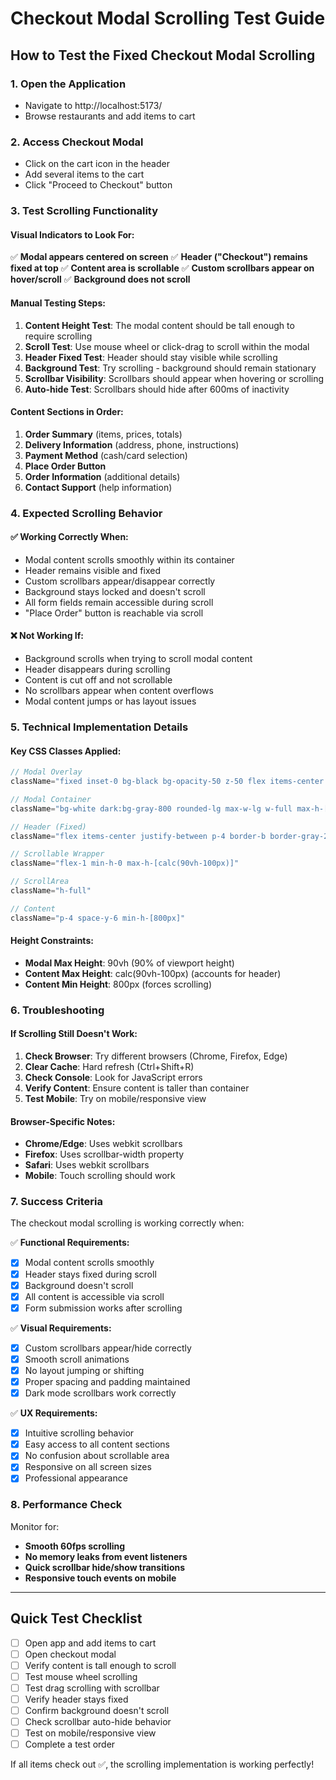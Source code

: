 # Checkout Modal Scrolling Test Guide

## How to Test the Fixed Checkout Modal Scrolling

### 1. Open the Application
- Navigate to http://localhost:5173/
- Browse restaurants and add items to cart

### 2. Access Checkout Modal
- Click on the cart icon in the header
- Add several items to the cart
- Click "Proceed to Checkout" button

### 3. Test Scrolling Functionality

#### Visual Indicators to Look For:
✅ **Modal appears centered on screen**
✅ **Header ("Checkout") remains fixed at top**
✅ **Content area is scrollable**
✅ **Custom scrollbars appear on hover/scroll**
✅ **Background does not scroll**

#### Manual Testing Steps:
1. **Content Height Test**: The modal content should be tall enough to require scrolling
2. **Scroll Test**: Use mouse wheel or click-drag to scroll within the modal
3. **Header Fixed Test**: Header should stay visible while scrolling
4. **Background Test**: Try scrolling - background should remain stationary
5. **Scrollbar Visibility**: Scrollbars should appear when hovering or scrolling
6. **Auto-hide Test**: Scrollbars should hide after 600ms of inactivity

#### Content Sections in Order:
1. **Order Summary** (items, prices, totals)
2. **Delivery Information** (address, phone, instructions)
3. **Payment Method** (cash/card selection)
4. **Place Order Button**
5. **Order Information** (additional details)
6. **Contact Support** (help information)

### 4. Expected Scrolling Behavior

#### ✅ **Working Correctly When:**
- Modal content scrolls smoothly within its container
- Header remains visible and fixed
- Custom scrollbars appear/disappear correctly
- Background stays locked and doesn't scroll
- All form fields remain accessible during scroll
- "Place Order" button is reachable via scroll

#### ❌ **Not Working If:**
- Background scrolls when trying to scroll modal content
- Header disappears during scrolling
- Content is cut off and not scrollable
- No scrollbars appear when content overflows
- Modal content jumps or has layout issues

### 5. Technical Implementation Details

#### Key CSS Classes Applied:
```jsx
// Modal Overlay
className="fixed inset-0 bg-black bg-opacity-50 z-50 flex items-center justify-center p-4"

// Modal Container  
className="bg-white dark:bg-gray-800 rounded-lg max-w-lg w-full max-h-[90vh] flex flex-col"

// Header (Fixed)
className="flex items-center justify-between p-4 border-b border-gray-200 dark:border-gray-700 flex-shrink-0"

// Scrollable Wrapper
className="flex-1 min-h-0 max-h-[calc(90vh-100px)]"

// ScrollArea
className="h-full"

// Content
className="p-4 space-y-6 min-h-[800px]"
```

#### Height Constraints:
- **Modal Max Height**: 90vh (90% of viewport height)
- **Content Max Height**: calc(90vh-100px) (accounts for header)
- **Content Min Height**: 800px (forces scrolling)

### 6. Troubleshooting

#### If Scrolling Still Doesn't Work:
1. **Check Browser**: Try different browsers (Chrome, Firefox, Edge)
2. **Clear Cache**: Hard refresh (Ctrl+Shift+R)
3. **Check Console**: Look for JavaScript errors
4. **Verify Content**: Ensure content is taller than container
5. **Test Mobile**: Try on mobile/responsive view

#### Browser-Specific Notes:
- **Chrome/Edge**: Uses webkit scrollbars
- **Firefox**: Uses scrollbar-width property  
- **Safari**: Uses webkit scrollbars
- **Mobile**: Touch scrolling should work

### 7. Success Criteria

The checkout modal scrolling is working correctly when:

✅ **Functional Requirements:**
- [x] Modal content scrolls smoothly
- [x] Header stays fixed during scroll
- [x] Background doesn't scroll
- [x] All content is accessible via scroll
- [x] Form submission works after scrolling

✅ **Visual Requirements:**
- [x] Custom scrollbars appear/hide correctly
- [x] Smooth scroll animations
- [x] No layout jumping or shifting
- [x] Proper spacing and padding maintained
- [x] Dark mode scrollbars work correctly

✅ **UX Requirements:**
- [x] Intuitive scrolling behavior
- [x] Easy access to all content sections
- [x] No confusion about scrollable area
- [x] Responsive on all screen sizes
- [x] Professional appearance

### 8. Performance Check

Monitor for:
- **Smooth 60fps scrolling**
- **No memory leaks from event listeners**
- **Quick scrollbar hide/show transitions**
- **Responsive touch events on mobile**

---

## Quick Test Checklist

- [ ] Open app and add items to cart
- [ ] Open checkout modal
- [ ] Verify content is tall enough to scroll
- [ ] Test mouse wheel scrolling
- [ ] Test drag scrolling with scrollbar
- [ ] Verify header stays fixed
- [ ] Confirm background doesn't scroll
- [ ] Check scrollbar auto-hide behavior
- [ ] Test on mobile/responsive view
- [ ] Complete a test order

If all items check out ✅, the scrolling implementation is working perfectly!
